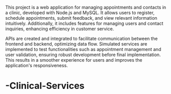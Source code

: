 This project is a web application for managing appointments and contacts in a clinic, developed with Node.js and MySQL. It allows users to register, schedule appointments, submit feedback, and view relevant information intuitively. Additionally, it includes features for managing users and contact inquiries, enhancing efficiency in customer service.

APIs are created and integrated to facilitate communication between the frontend and backend, optimizing data flow. Simulated services are implemented to test functionalities such as appointment management and user validation, ensuring robust development before final implementation. This results in a smoother experience for users and improves the application's responsiveness.






# -Clinical-Services
